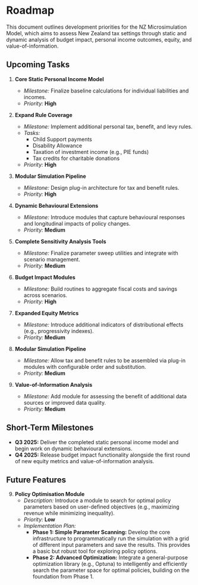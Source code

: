 # Roadmap

This document outlines development priorities for the NZ Microsimulation Model, which aims to assess New Zealand tax settings through static and dynamic analysis of budget impact, personal income outcomes, equity, and value-of-information.

## Upcoming Tasks

1. **Core Static Personal Income Model**
   - *Milestone:* Finalize baseline calculations for individual liabilities and incomes.
   - *Priority:* **High**

2. **Expand Rule Coverage**
   - *Milestone:* Implement additional personal tax, benefit, and levy rules.
   - *Tasks:*
     - Child Support payments
     - Disability Allowance
     - Taxation of investment income (e.g., PIE funds)
     - Tax credits for charitable donations
   - *Priority:* **High**

3. **Modular Simulation Pipeline**
   - *Milestone:* Design plug-in architecture for tax and benefit rules.
   - *Priority:* **High**

3. **Dynamic Behavioural Extensions**
   - *Milestone:* Introduce modules that capture behavioural responses and longitudinal impacts of policy changes.
   - *Priority:* **Medium**

4. **Complete Sensitivity Analysis Tools**
   - *Milestone:* Finalize parameter sweep utilities and integrate with scenario management.
   - *Priority:* **Medium**

5. **Budget Impact Modules**
   - *Milestone:* Build routines to aggregate fiscal costs and savings across scenarios.
   - *Priority:* **High**

6. **Expanded Equity Metrics**
   - *Milestone:* Introduce additional indicators of distributional effects (e.g., progressivity indexes).
   - *Priority:* **Medium**

7. **Modular Simulation Pipeline**
   - *Milestone:* Allow tax and benefit rules to be assembled via plug-in modules with configurable order and substitution.
   - *Priority:* **Medium**

8. **Value-of-Information Analysis**
   - *Milestone:* Add module for assessing the benefit of additional data sources or improved data quality.
   - *Priority:* **Medium**

## Short-Term Milestones

- **Q3 2025:** Deliver the completed static personal income model and begin work on dynamic behavioural extensions.
- **Q4 2025:** Release budget impact functionality alongside the first round of new equity metrics and value-of-information analysis.

## Future Features

9. **Policy Optimisation Module**
   - *Description:* Introduce a module to search for optimal policy parameters based on user-defined objectives (e.g., maximizing revenue while minimizing inequality).
   - *Priority:* **Low**
   - *Implementation Plan:*
     - **Phase 1: Simple Parameter Scanning:** Develop the core infrastructure to programmatically run the simulation with a grid of different input parameters and save the results. This provides a basic but robust tool for exploring policy options.
     - **Phase 2: Advanced Optimization:** Integrate a general-purpose optimization library (e.g., Optuna) to intelligently and efficiently search the parameter space for optimal policies, building on the foundation from Phase 1.

